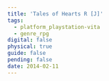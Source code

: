 ```yaml
---
title: 'Tales of Hearts R [J]'
tags:
  - platform_playstation-vita
  - genre_rpg
digital: false
physical: true
guide: false
pending: false
date: 2014-02-11
---
```

